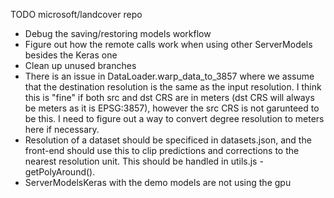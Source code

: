 TODO microsoft/landcover repo
- Debug the saving/restoring models workflow
- Figure out how the remote calls work when using other ServerModels besides the Keras one
- Clean up unused branches
- There is an issue in DataLoader.warp_data_to_3857 where we assume that the destination resolution is the same as the input resolution. I think this is "fine" if both src and dst CRS are in meters (dst CRS will always be meters as it is EPSG:3857), however the src CRS is not garunteed to be this. I need to figure out a way to convert degree resolution to meters here if necessary.
- Resolution of a dataset should be specificed in datasets.json, and the front-end should use this to clip predictions and corrections to the nearest resolution unit. This should be handled in utils.js - getPolyAround().
- ServerModelsKeras with the demo models are not using the gpu